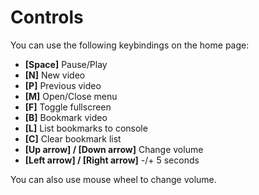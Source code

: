 # Controls
You can use the following keybindings on the home page:
  - **[Space]** Pause/Play
  - **[N]** New video
  - **[P]** Previous video
  - **[M]** Open/Close menu
  - **[F]** Toggle fullscreen
  - **[B]** Bookmark video
  - **[L]** List bookmarks to console
  - **[C]** Clear bookmark list
  - **[Up arrow] / [Down arrow]** Change volume
  - **[Left arrow] / [Right arrow]** -/+ 5 seconds

You can also use mouse wheel to change volume.
